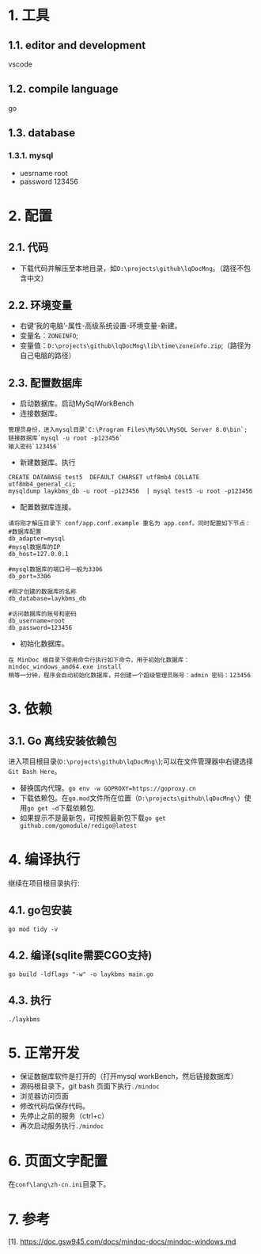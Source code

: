 # 1. 工具

## 1.1. editor and development

vscode

## 1.2. compile language
 
go

## 1.3. database

### 1.3.1. mysql
 
* uesrname root
* password 123456

# 2. 配置

## 2.1. 代码

* 下载代码并解压至本地目录，如`D:\projects\github\lqDocMng`。（路径不包含中文）

## 2.2. 环境变量

* 右键‘我的电脑’-属性-高级系统设置-环境变量-新建。
* 变量名：`ZONEINFO`;
* 变量值：`D:\projects\github\lqDocMng\lib\time\zoneinfo.zip`;（路径为自己电脑的路径）

## 2.3. 配置数据库

* 启动数据库。启动MySqlWorkBench
* 连接数据库。

```
管理员身份，进入mysql目录`C:\Program Files\MySQL\MySQL Server 8.0\bin`;
链接数据库`mysql -u root -p123456`
输入密码`123456`
```
* 新建数据库。执行
```
CREATE DATABASE test5  DEFAULT CHARSET utf8mb4 COLLATE utf8mb4_general_ci;
mysqldump laykbms_db -u root -p123456  | mysql test5 -u root -p123456
```
* 配置数据库连接。

```
请将刚才解压目录下 conf/app.conf.example 重名为 app.conf。同时配置如下节点：
#数据库配置
db_adapter=mysql
#mysql数据库的IP
db_host=127.0.0.1
        
#mysql数据库的端口号一般为3306
db_port=3306

#刚才创建的数据库的名称
db_database=laykbms_db

#访问数据库的账号和密码
db_username=root
db_password=123456
```

* 初始化数据库。

```
在 MinDoc 根目录下使用命令行执行如下命令，用于初始化数据库：
mindoc_windows_amd64.exe install
稍等一分钟，程序会自动初始化数据库，并创建一个超级管理员账号：admin 密码：123456
```

# 3. 依赖

## 3.1. Go 离线安装依赖包

进入项目根目录(`D:\projects\github\lqDocMng\`);可以在文件管理器中右键选择`Git Bash Here`。

* 替换国内代理。`go env -w GOPROXY=https://goproxy.cn`
* 下载依赖包。在`go.mod`文件所在位置（`D:\projects\github\lqDocMng\`）使用`go get –d`下载依赖包.
* 如果提示不是最新包，可按照最新包下载`go get github.com/gomodule/redigo@latest`

# 4. 编译执行

继续在项目根目录执行:

## 4.1. go包安装
`go mod tidy -v`

## 4.2. 编译(sqlite需要CGO支持)

`go build -ldflags "-w" -o laykbms main.go`

## 4.3. 执行

`./laykbms`

# 5. 正常开发

* 保证数据库软件是打开的（打开mysql workBench，然后链接数据库）
* 源码根目录下，git bash 页面下执行`./mindoc`
* 浏览器访问页面
* 修改代码后保存代码。
* 先停止之前的服务（ctrl+c）
* 再次启动服务执行`./mindoc`

# 6. 页面文字配置

在`conf\lang\zh-cn.ini`目录下。

# 7. 参考

[1]. https://doc.gsw945.com/docs/mindoc-docs/mindoc-windows.md